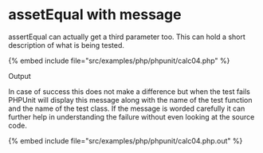 # assetEqual with message

assertEqual can actually get a third parameter too.
This can hold a short description of what is being tested.


{% embed include file="src/examples/php/phpunit/calc04.php" %}

Output



In case of success this does not make a difference but when the
test fails PHPUnit will display this message along with the
name of the test function and the name of the test class.
If the message is worded carefully it can further help in
understanding the failure without even looking at the source code.


{% embed include file="src/examples/php/phpunit/calc04.php.out" %}


